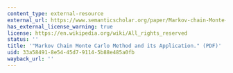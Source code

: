 ```yaml
---
content_type: external-resource
external_url: https://www.semanticscholar.org/paper/Markov-chain-Monte-Carlo-method-and-its-application-Brooks/b362b48aec3a4ecc8b268a943b90aaa991661fae
has_external_license_warning: true
license: https://en.wikipedia.org/wiki/All_rights_reserved
status: ''
title: '"Markov Chain Monte Carlo Method and its Application." (PDF)'
uid: 33a58491-8e54-45d7-9114-5b88e485a0fb
wayback_url: ''
---
```

